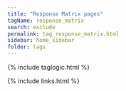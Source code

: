 ```yaml
---
title: "Response Matrix pages"
tagName: response_matrix
search: exclude
permalink: tag_response_matrix.html
sidebar: home_sidebar
folder: tags
---
```

{% include taglogic.html %}

{% include links.html %}
